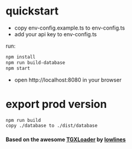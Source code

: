 # quickstart

* copy env-config.example.ts to env-config.ts
* add your api key to env-config.ts

run:
```bash
npm install
npm run build-database
npm start
```

* open http://localhost:8080 in your browser


# export prod version
```bash
npm run build
copy ./database to ./dist/database
```


#### Based on the awesome [TGXLoader](https://github.com/lowlines/three-tgx-loader) by [lowlines](https://github.com/lowlines)
